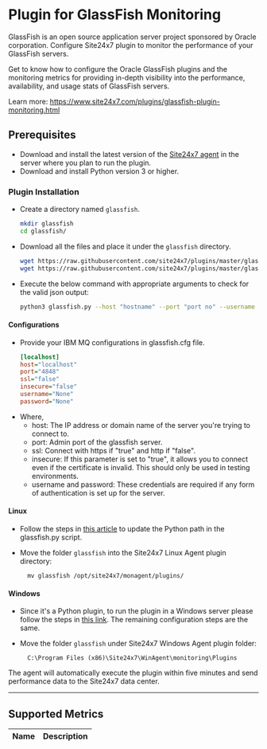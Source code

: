 # Plugin for GlassFish Monitoring


GlassFish is an open source application server project sponsored by Oracle corporation. Configure Site24x7 plugin to monitor the performance of your GlassFish servers.

Get to know how to configure the Oracle GlassFish plugins and the monitoring metrics for providing in-depth visibility into the performance, availability, and usage stats of GlassFish servers.

Learn more: https://www.site24x7.com/plugins/glassfish-plugin-monitoring.html
## Prerequisites

- Download and install the latest version of the [Site24x7 agent](https://www.site24x7.com/app/client#/admin/inventory/add-monitor) in the server where you plan to run the plugin.
- Download and install Python version 3 or higher.

### Plugin Installation  

- Create a directory named `glassfish`.

  ```bash
  mkdir glassfish
  cd glassfish/
  ```
      
- Download all the files and place it under the `glassfish` directory.

  ```bash
  wget https://raw.githubusercontent.com/site24x7/plugins/master/glassfish/glassfish.py
  wget https://raw.githubusercontent.com/site24x7/plugins/master/glassfish/glassfish.cfg
  ```

 
- Execute the below command with appropriate arguments to check for the valid json output:
  ```bash
  python3 glassfish.py --host "hostname" --port "port no" --username "username" --password "password" --ssl "false"  --insecure "false"
  ```


#### Configurations

- Provide your IBM MQ configurations in glassfish.cfg file.
	```ini
  [localhost]
  host="localhost"
  port="4848"
  ssl="false"  
  insecure="false"
  username="None"
  password="None"
	```
 - Where,
   - host: The IP address or domain name of the server you're trying to connect to.
   - port: Admin port of the glassfish server.
   - ssl: Connect with https if "true" and http if "false".
   - insecure: If this parameter is set to "true", it allows you to connect even if the certificate is invalid. This should only be used in testing environments.
   - username and password: These credentials are required if any form of authentication is set up for the server.

#### Linux

- Follow the steps in [this article](https://support.site24x7.com/portal/en/kb/articles/updating-python-path-in-a-plugin-script-for-linux-servers) to update the Python path in the glassfish.py script.

- Move the folder `glassfish` into the Site24x7 Linux Agent plugin directory: 

		mv glassfish /opt/site24x7/monagent/plugins/
  
#### Windows
		
- Since it's a Python plugin, to run the plugin in a Windows server please follow the steps in [this link](https://support.site24x7.com/portal/en/kb/articles/run-python-plugin-scripts-in-windows-servers). The remaining configuration steps are the same.

- Move the folder `glassfish` under Site24x7 Windows Agent plugin folder: 

		C:\Program Files (x86)\Site24x7\WinAgent\monitoring\Plugins
	
The agent will automatically execute the plugin within five minutes and send performance data to the Site24x7 data center.

---	

## Supported Metrics

Name		            	| Description
---         		   	  |   ---

